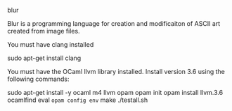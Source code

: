 blur

Blur is a programming language for creation and modificaiton of ASCII art created from image files.

You must have clang installed

sudo apt-get install clang 

You must have the OCaml llvm library installed. Install version 3.6 using the following commands:

sudo apt-get install -y ocaml m4 llvm opam
opam init
opam install llvm.3.6 ocamlfind
eval `opam config env`
make
./testall.sh


